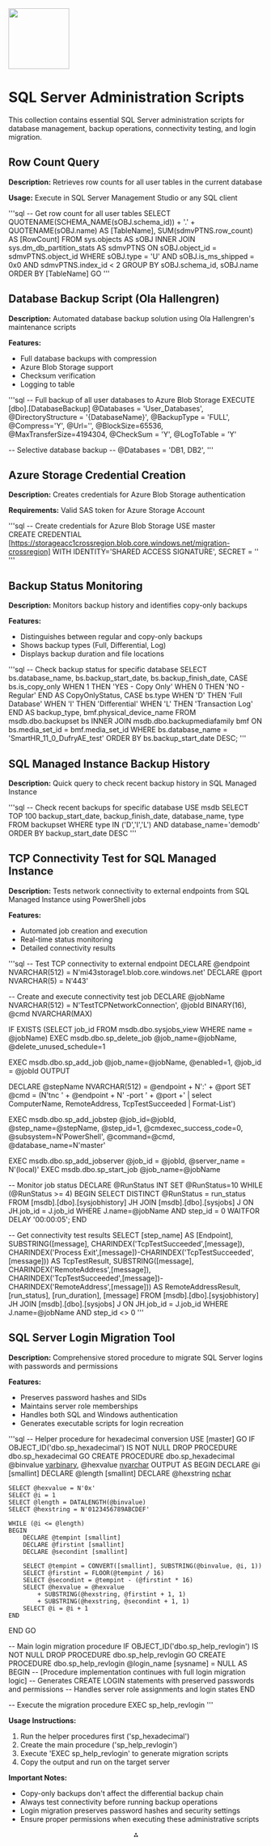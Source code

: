 <img src="https://r2cdn.perplexity.ai/pplx-full-logo-primary-dark%402x.png" class="logo" width="120"/>

# SQL Server Administration Scripts

This collection contains essential SQL Server administration scripts for database management, backup operations, connectivity testing, and login migration.

## Row Count Query

**Description:** Retrieves row counts for all user tables in the current database

**Usage:** Execute in SQL Server Management Studio or any SQL client

'''sql
-- Get row count for all user tables
SELECT 
    QUOTENAME(SCHEMA_NAME(sOBJ.schema_id)) + '.' + QUOTENAME(sOBJ.name) AS [TableName],
    SUM(sdmvPTNS.row_count) AS [RowCount]
FROM sys.objects AS sOBJ
INNER JOIN sys.dm_db_partition_stats AS sdmvPTNS
    ON sOBJ.object_id = sdmvPTNS.object_id
WHERE sOBJ.type = 'U'
    AND sOBJ.is_ms_shipped = 0x0
    AND sdmvPTNS.index_id < 2
GROUP BY sOBJ.schema_id, sOBJ.name
ORDER BY [TableName]
GO
'''


## Database Backup Script (Ola Hallengren)

**Description:** Automated database backup solution using Ola Hallengren's maintenance scripts

**Features:**

- Full database backups with compression
- Azure Blob Storage support
- Checksum verification
- Logging to table

'''sql
-- Full backup of all user databases to Azure Blob Storage
EXECUTE [dbo].[DatabaseBackup]
    @Databases = 'User_Databases',
    @DirectoryStructure = '{DatabaseName}',
    @BackupType = 'FULL',
    @Compress='Y',
    @Url='<SAS URL>',
    @BlockSize=65536,
    @MaxTransferSize=4194304,
    @CheckSum = 'Y',
    @LogToTable = 'Y'

-- Selective database backup
-- @Databases = 'DB1, DB2',
'''


## Azure Storage Credential Creation

**Description:** Creates credentials for Azure Blob Storage authentication

**Requirements:** Valid SAS token for Azure Storage Account

'''sql
-- Create credentials for Azure Blob Storage
USE master  
CREATE CREDENTIAL [https://storageacc1crossregion.blob.core.windows.net/migration-crossregion]
WITH IDENTITY='SHARED ACCESS SIGNATURE',
     SECRET = '<SASToken>'
'''


## Backup Status Monitoring

**Description:** Monitors backup history and identifies copy-only backups

**Features:**

- Distinguishes between regular and copy-only backups
- Shows backup types (Full, Differential, Log)
- Displays backup duration and file locations

'''sql
-- Check backup status for specific database
SELECT 
    bs.database_name,
    bs.backup_start_date,
    bs.backup_finish_date,
    CASE bs.is_copy_only
        WHEN 1 THEN 'YES - Copy Only'
        WHEN 0 THEN 'NO - Regular'
    END AS CopyOnlyStatus,
    CASE bs.type
        WHEN 'D' THEN 'Full Database'
        WHEN 'I' THEN 'Differential'
        WHEN 'L' THEN 'Transaction Log'
    END AS backup_type,
    bmf.physical_device_name
FROM msdb.dbo.backupset bs
INNER JOIN msdb.dbo.backupmediafamily bmf 
    ON bs.media_set_id = bmf.media_set_id
WHERE bs.database_name = 'SmartHR_11_0_DufryAE_test'
ORDER BY bs.backup_start_date DESC;
'''


## SQL Managed Instance Backup History

**Description:** Quick query to check recent backup history in SQL Managed Instance

'''sql
-- Check recent backups for specific database
USE msdb
SELECT TOP 100 
    backup_start_date,
    backup_finish_date,
    database_name,
    type
FROM backupset 
WHERE type IN ('D','I','L') 
    AND database_name='demodb' 
ORDER BY backup_start_date DESC
'''


## TCP Connectivity Test for SQL Managed Instance

**Description:** Tests network connectivity to external endpoints from SQL Managed Instance using PowerShell jobs

**Features:**

- Automated job creation and execution
- Real-time status monitoring
- Detailed connectivity results

'''sql
-- Test TCP connectivity to external endpoint
DECLARE @endpoint NVARCHAR(512) = N'mi43storage1.blob.core.windows.net'
DECLARE @port NVARCHAR(5) = N'443'

-- Create and execute connectivity test job
DECLARE @jobName NVARCHAR(512) = N'TestTCPNetworkConnection', 
        @jobId BINARY(16), 
        @cmd NVARCHAR(MAX)

IF EXISTS (SELECT job_id FROM msdb.dbo.sysjobs_view WHERE name = @jobName)
    EXEC msdb.dbo.sp_delete_job @job_name=@jobName, @delete_unused_schedule=1

EXEC msdb.dbo.sp_add_job @job_name=@jobName, @enabled=1, @job_id = @jobId OUTPUT

DECLARE @stepName NVARCHAR(512) = @endpoint + N':' + @port
SET @cmd = (N'tnc ' + @endpoint + N' -port ' + @port +' | select ComputerName, RemoteAddress, TcpTestSucceeded | Format-List')

EXEC msdb.dbo.sp_add_jobstep 
    @job_id=@jobId, 
    @step_name=@stepName,
    @step_id=1, 
    @cmdexec_success_code=0, 
    @subsystem=N'PowerShell', 
    @command=@cmd,
    @database_name=N'master'

EXEC msdb.dbo.sp_add_jobserver @job_id = @jobId, @server_name = N'(local)'
EXEC msdb.dbo.sp_start_job @job_name=@jobName

-- Monitor job status
DECLARE @RunStatus INT 
SET @RunStatus=10
WHILE (@RunStatus >= 4)
BEGIN
    SELECT DISTINCT @RunStatus = run_status
    FROM [msdb].[dbo].[sysjobhistory] JH 
    JOIN [msdb].[dbo].[sysjobs] J ON JH.job_id = J.job_id 
    WHERE J.name=@jobName AND step_id = 0
    WAITFOR DELAY '00:00:05'; 
END

-- Get connectivity test results
SELECT 
    [step_name] AS [Endpoint],
    SUBSTRING([message], CHARINDEX('TcpTestSucceeded',[message]), 
              CHARINDEX('Process Exit',[message])-CHARINDEX('TcpTestSucceeded',[message])) AS TcpTestResult,
    SUBSTRING([message], CHARINDEX('RemoteAddress',[message]), 
              CHARINDEX('TcpTestSucceeded',[message])-CHARINDEX('RemoteAddress',[message])) AS RemoteAddressResult,
    [run_status], [run_duration], [message]
FROM [msdb].[dbo].[sysjobhistory] JH 
JOIN [msdb].[dbo].[sysjobs] J ON JH.job_id = J.job_id
WHERE J.name=@jobName AND step_id <> 0
'''


## SQL Server Login Migration Tool

**Description:** Comprehensive stored procedure to migrate SQL Server logins with passwords and permissions

**Features:**

- Preserves password hashes and SIDs
- Maintains server role memberships
- Handles both SQL and Windows authentication
- Generates executable scripts for login recreation

'''sql
-- Helper procedure for hexadecimal conversion
USE [master]
GO
IF OBJECT_ID('dbo.sp_hexadecimal') IS NOT NULL
    DROP PROCEDURE dbo.sp_hexadecimal
GO
CREATE PROCEDURE dbo.sp_hexadecimal
    @binvalue [varbinary](256),
    @hexvalue [nvarchar](514) OUTPUT
AS
BEGIN
    DECLARE @i [smallint]
    DECLARE @length [smallint]
    DECLARE @hexstring [nchar](16)
    
    SELECT @hexvalue = N'0x'
    SELECT @i = 1
    SELECT @length = DATALENGTH(@binvalue)
    SELECT @hexstring = N'0123456789ABCDEF'
    
    WHILE (@i <= @length)
    BEGIN
        DECLARE @tempint [smallint]
        DECLARE @firstint [smallint]
        DECLARE @secondint [smallint]
        
        SELECT @tempint = CONVERT([smallint], SUBSTRING(@binvalue, @i, 1))
        SELECT @firstint = FLOOR(@tempint / 16)
        SELECT @secondint = @tempint - (@firstint * 16)
        SELECT @hexvalue = @hexvalue
            + SUBSTRING(@hexstring, @firstint + 1, 1)
            + SUBSTRING(@hexstring, @secondint + 1, 1)
        SELECT @i = @i + 1
    END
END
GO

-- Main login migration procedure
IF OBJECT_ID('dbo.sp_help_revlogin') IS NOT NULL
    DROP PROCEDURE dbo.sp_help_revlogin
GO
CREATE PROCEDURE dbo.sp_help_revlogin
    @login_name [sysname] = NULL
AS
BEGIN
    -- [Procedure implementation continues with full login migration logic]
    -- Generates CREATE LOGIN statements with preserved passwords and permissions
    -- Handles server role assignments and login states
END

-- Execute the migration procedure
EXEC sp_help_revlogin
'''

**Usage Instructions:**

1. Run the helper procedures first ('sp_hexadecimal')
2. Create the main procedure ('sp_help_revlogin')
3. Execute 'EXEC sp_help_revlogin' to generate migration scripts
4. Copy the output and run on the target server

**Important Notes:**

- Copy-only backups don't affect the differential backup chain
- Always test connectivity before running backup operations
- Login migration preserves password hashes and security settings
- Ensure proper permissions when executing these administrative scripts

<div style="text-align: center">⁂</div>

[^1]: paste.txt

